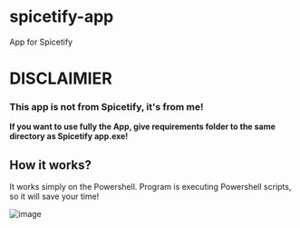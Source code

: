 # spicetify-app
App for Spicetify


# DISCLAIMIER

### This app is not from Spicetify, it's from me!

**If you want to use fully the App, give requirements folder to the same directory as Spicetify app.exe!**

## How it works?

It works simply on the Powershell. Program is executing Powershell scripts, so it will save your time!

![image](https://user-images.githubusercontent.com/63445825/203255869-d5f5f054-d896-43fd-8770-b0ac72157113.png)

